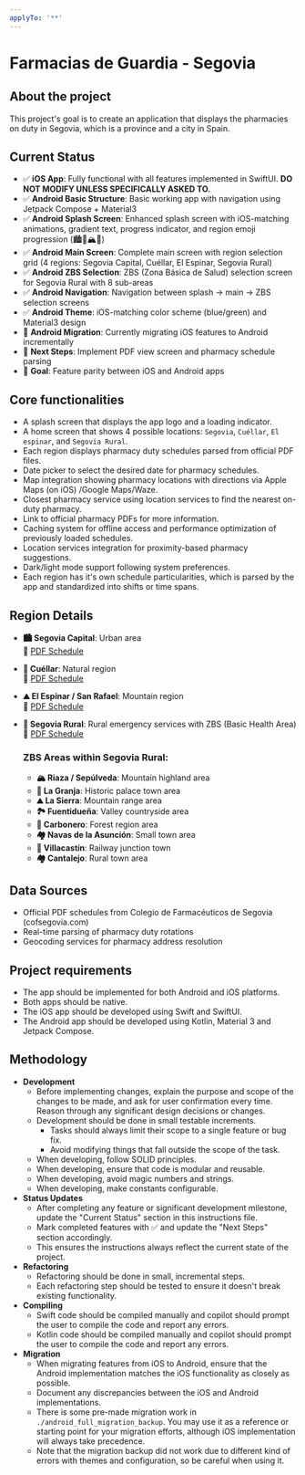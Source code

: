 ```yaml
---
applyTo: '**'
---
```


# Farmacias de Guardia - Segovia

## About the project
This project's goal is to create an application that displays the pharmacies on duty in Segovia, which is a province and a city in Spain.

## Current Status
- ✅ **iOS App**: Fully functional with all features implemented in SwiftUI. **DO NOT MODIFY UNLESS SPECIFICALLY ASKED TO.**
- ✅ **Android Basic Structure**: Basic working app with navigation using Jetpack Compose + Material3
- ✅ **Android Splash Screen**: Enhanced splash screen with iOS-matching animations, gradient text, progress indicator, and region emoji progression (🏙🌳🏔️🚜)
- ✅ **Android Main Screen**: Complete main screen with region selection grid (4 regions: Segovia Capital, Cuéllar, El Espinar, Segovia Rural)
- ✅ **Android ZBS Selection**: ZBS (Zona Básica de Salud) selection screen for Segovia Rural with 8 sub-areas
- ✅ **Android Navigation**: Navigation between splash → main → ZBS selection screens
- ✅ **Android Theme**: iOS-matching color scheme (blue/green) and Material3 design
- 🔄 **Android Migration**: Currently migrating iOS features to Android incrementally
- 📍 **Next Steps**: Implement PDF view screen and pharmacy schedule parsing
- 🎯 **Goal**: Feature parity between iOS and Android apps

## Core functionalities
- A splash screen that displays the app logo and a loading indicator.
- A home screen that shows 4 possible locations: `Segovia`, `Cuéllar`, `El espinar`, and `Segovia Rural`.
- Each region displays pharmacy duty schedules parsed from official PDF files.
- Date picker to select the desired date for pharmacy schedules.
- Map integration showing pharmacy locations with directions via Apple Maps (on iOS) /Google Maps/Waze.
- Closest pharmacy service using location services to find the nearest on-duty pharmacy.
- Link to official pharmacy PDFs for more information.
- Caching system for offline access and performance optimization of previously loaded schedules.
- Location services integration for proximity-based pharmacy suggestions.
- Dark/light mode support following system preferences.
- Each region has it's own schedule particularities, which is parsed by the app and standardized into shifts or time spans.

## Region Details
- **🏙 Segovia Capital**: Urban area  
  📄 [PDF Schedule](https://cofsegovia.com/wp-content/uploads/2025/05/CALENDARIO-GUARDIAS-SEGOVIA-CAPITAL-DIA-2025.pdf)

- **🌳 Cuéllar**: Natural region  
  📄 [PDF Schedule](https://cofsegovia.com/wp-content/uploads/2025/01/GUARDIAS-CUELLAR_2025.pdf)

- **⛰ El Espinar / San Rafael**: Mountain region  
  📄 [PDF Schedule](https://cofsegovia.com/wp-content/uploads/2025/01/Guardias-EL-ESPINAR_2025.pdf)

- **🚜 Segovia Rural**: Rural emergency services with ZBS (Basic Health Area)
  📄 [PDF Schedule](https://cofsegovia.com/wp-content/uploads/2025/06/SERVICIOS-DE-URGENCIA-RURALES-2025.pdf)
  
  ### ZBS Areas within Segovia Rural:
  - **🏔️ Riaza / Sepúlveda**: Mountain highland area
  - **🏰 La Granja**: Historic palace town area  
  - **⛰️ La Sierra**: Mountain range area
  - **🏞️ Fuentidueña**: Valley countryside area
  - **🌲 Carbonero**: Forest region area
  - **🏘️ Navas de la Asunción**: Small town area
  - **🚂 Villacastín**: Railway junction town
  - **🏘️ Cantalejo**: Rural town area

## Data Sources
- Official PDF schedules from Colegio de Farmacéuticos de Segovia (cofsegovia.com)
- Real-time parsing of pharmacy duty rotations
- Geocoding services for pharmacy address resolution

## Project requirements
- The app should be implemented for both Android and iOS platforms.
- Both apps should be native.
- The iOS app should be developed using Swift and SwiftUI.
- The Android app should be developed using Kotlin, Material 3 and Jetpack Compose.

## Methodology
- **Development**
  - Before implementing changes, explain the purpose and scope of the changes to be made, and ask for user confirmation every time. Reason through any significant design decisions or changes.
  - Development should be done in small testable increments.
	- Tasks should always limit their scope to a single feature or bug fix.
	- Avoid modifying things that fall outside the scope of the task.
  - When developing, follow SOLID principles.
  - When developing, ensure that code is modular and reusable.
  - When developing, avoid magic numbers and strings.
  - When developing, make constants configurable.
- **Status Updates**
	- After completing any feature or significant development milestone, update the "Current Status" section in this instructions file.
	- Mark completed features with ✅ and update the "Next Steps" section accordingly.
	- This ensures the instructions always reflect the current state of the project.
- **Refactoring**
	- Refactoring should be done in small, incremental steps.
	- Each refactoring step should be tested to ensure it doesn't break existing functionality.
- **Compiling**
	- Swift code should be compiled manually and copilot should prompt the user to compile the code and report any errors.
	- Kotlin code should be compiled manually and copilot should prompt the user to compile the code and report any errors.
- **Migration**
	- When migrating features from iOS to Android, ensure that the Android implementation matches the iOS functionality as closely as possible.
	- Document any discrepancies between the iOS and Android implementations.
	- There is some pre-made migration work in `./android_full_migration_backup`. You may use it as a reference or starting point for your migration efforts, although iOS implementation will always take precedence.
  - Note that the migration backup did not work due to different kind of errors with themes and configuration, so be careful when using it.